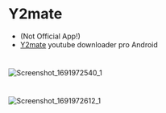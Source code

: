 # Y2mate 

- (Not Official App!)
- [Y2mate](https://www.y2mate.com/) youtube downloader pro Android

#
![Screenshot_1691972540_1](https://github.com/RxiPland/y2mate-mobile/assets/82058894/f1da2181-5b5a-47fe-989e-e7e62a1a70d3)
#
![Screenshot_1691972612_1](https://github.com/RxiPland/y2mate-mobile/assets/82058894/efd0fe40-d2e7-4a3f-867d-2932d1e87f18)
